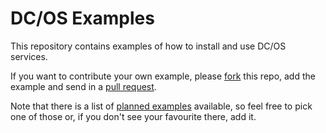 # DC/OS Examples

This repository contains examples of how to install and use DC/OS services.

If you want to contribute your own example, please [fork](https://help.github.com/articles/fork-a-repo/) this repo, add the example and send in a [pull request](https://help.github.com/articles/about-pull-requests/).

Note that there is a list of [planned examples](https://dcosjira.atlassian.net/issues/?filter=11500) available, so feel free to pick one of those or, if you don't see your favourite there, add it.
